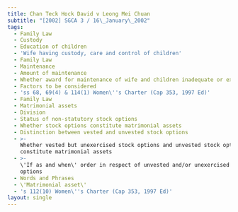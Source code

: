 ```yaml
---
title: Chan Teck Hock David v Leong Mei Chuan
subtitle: "[2002] SGCA 3 / 16\_January\_2002"
tags:
  - Family Law
  - Custody
  - Education of children
  - 'Wife having custody, care and control of children'
  - Family Law
  - Maintenance
  - Amount of maintenance
  - Whether award for maintenance of wife and children inadequate or excessive
  - Factors to be considered
  - 'ss 68, 69(4) & 114(1) Women\''s Charter (Cap 353, 1997 Ed)'
  - Family Law
  - Matrimonial assets
  - Division
  - Status of non-statutory stock options
  - Whether stock options constitute matrimonial assets
  - Distinction between vested and unvested stock options
  - >-
    Whether vested but unexercised stock options and unvested stock options
    constitute matrimonial assets
  - >-
    \'If as and when\' order in respect of unvested and/or unexercised stock
    options
  - Words and Phrases
  - \'Matrimonial asset\'
  - 's 112(10) Women\''s Charter (Cap 353, 1997 Ed)'
layout: single
---
```


